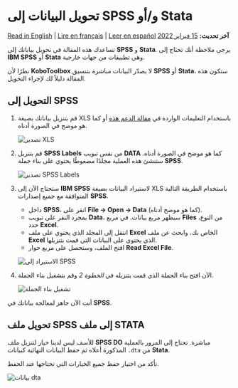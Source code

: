# تحويل البيانات إلى SPSS و/أو Stata
<a href="../converting_to_spss_and_stata.html">Read in English</a> | <a href="../fr/converting_to_spss_and_stata.html">Lire en français</a> | <a href="../es/converting_to_spss_and_stata.html">Leer en español</a>
**آخر تحديث:** <a href="https://github.com/kobotoolbox/docs/blob/511ea4cb3c698a4b45e7c2b4efd1af4e356e811f/source/converting_to_spss_and_stata.md" class="reference">15 فبراير 2022</a>

<p class="note">
  تساعدك هذه المقالة في تحويل بياناتك إلى <strong>SPSS</strong> و
  <strong>Stata</strong>. يرجى ملاحظة أنك تحتاج إلى
  <strong>IBM SPSS</strong> أو <strong>Stata</strong> وهي تطبيقات من جهات خارجية.
</p>

نظرًا لأن **KoboToolbox** لا يصدّر البيانات مباشرة بتنسيق **SPSS** أو **Stata**،
ستكون هذه المقالة دليلاً لك لإجراء التحويل.

## التحويل إلى SPSS

1. قم بتنزيل بياناتك بصيغة XLS باستخدام التعليمات الواردة في
   [مقالة الدعم هذه](export_download.md) أو كما هو موضح في الصورة
   أدناه.

    ![تصدير XLS](/images/converting_to_spss_and_stata/export_xls.gif)

2. قم بتنزيل **SPSS Labels** من نفس تبويب **DATA** كما هو موضح في الصورة
   أدناه. ستنشئ هذه العملية مجلدًا مضغوطًا يحتوي على بناء جملة **SPSS**.

    ![تصدير SPSS Labels](/images/converting_to_spss_and_stata/export_spss_labels.gif)

3. ستحتاج الآن إلى **IBM SPSS** لاستيراد البيانات بصيغة XLS باستخدام الطريقة التالية
   المتوافقة مع جميع إصدارات **SPSS**.

    - داخل **SPSS**، انقر على **File -> Open -> Data** (كما هو موضح أدناه).
    - بمجرد النقر على تبويب **Data**، سيظهر مربع بيانات.
      في مربع **Files** من النوع، حدد **Excel**.
    - انتقل إلى المجلد الذي يحتوي على ملف **Excel** الخاص بك، وابحث عن
      ملف **Excel** الذي يحتوي على البيانات التي قمت بتنزيلها.
    - افتح الملف، وستحصل على مربع حوار **Read Excel File**.

    ![الاستيراد إلى SPSS](/images/converting_to_spss_and_stata/import_into_spss.gif)

4. الآن افتح بناء الجملة الذي قمت بتنزيله في _الخطوة 2_ وقم بتشغيل بناء الجملة.

    ![تشغيل بناء الجملة](/images/converting_to_spss_and_stata/run_syntax.jpg)

أنت الآن جاهز لمعالجة بياناتك في **SPSS**.

## تحويل ملف SPSS إلى ملف STATA

للأسف ليس لدينا خيار لتنزيل ملف **SPSS DO** مباشرة.
تحتاج إلى المرور بالعملية المذكورة أعلاه ثم حفظ البيانات النهائية كبيانات `.dta`
من **Stata**.

تأكد من اختيار حفظ جميع الخيارات التي تحتاجها عند الحفظ.

![بيانات dta](/images/converting_to_spss_and_stata/dta_data.jpg)